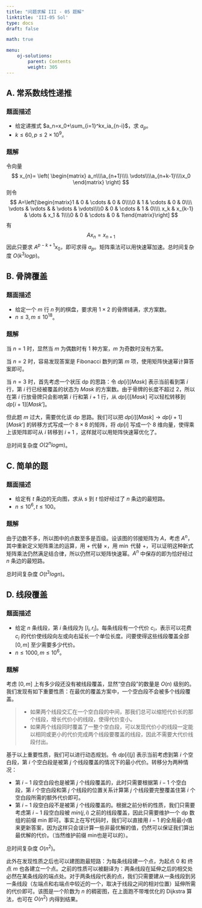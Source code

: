 ```yaml
---
title: "问题求解 III - 05 题解"
linktitle: 'III-05 Sol'
type: docs
draft: false

math: true

menu:
    oj-solutions:
        parent: Contents
        weight: 305
---
```


## A. 常系数线性递推

### 题面描述

* 给定递推式 $a_n=x_0+\sum_{i=1}^kx_ia_{n-i}$，求 $a_p$。
* $k\leq 60,p\leq 2\times 10^9$。

### 题解

令向量
$$
x_{n}=
\left(
\begin{matrix}
a_n\\\\a_{n+1}\\\\ \vdots\\\\a_{n+k-1}\\\\x_0
\end{matrix}
\right)
$$
则令
$$
A=\left[\begin{matrix}1 & 0 & \cdots & 0 & 0\\\\0 & 1 & \cdots & 0 & 0\\\\
\vdots & \vdots & & \vdots & \vdots\\\\0 & 0 & \cdots & 1 & 0\\\\
x_k & x_{k-1} & \dots & x_1 & 1\\\\0 & 0 & \cdots & 0 & 1\end{matrix}\right]
$$
有
$$
Ax_n=x_{n+1}
$$
因此只要求 $A^{p-k+1}x_0$，即可求得 $a_p$。矩阵乘法可以用快速幂加速。总时间复杂度 $O(k^3logp)$。

## B. 骨牌覆盖

### 题面描述

* 给定一个 $m$ 行 $n$ 列的棋盘，要求用 $1\times 2$ 的骨牌铺满，求方案数。
* $n\leq 3,m\leq 10^{18}$。

### 题解

当 $n=1$ 时，显然当 $m$ 为偶数时有 1 种方案，$m$ 为奇数时没有方案。

当 $n=2$ 时，容易发现答案是 Fibonacci 数列的第 $m$ 项，使用矩阵快速幂计算答案即可。

当 $n=3$ 时，首先考虑一个状压 dp 的思路：令 $dp[i][Mask]$ 表示当前看到第 $i$ 行，第 $i$ 行已经被覆盖的状态为 $Mask$ 的方案数。由于骨牌的长度不超过 2，所以在第 $i$ 行放骨牌只会影响第 $i$ 行和第 $i+1$ 行，从 $dp[i][Mask]$ 可以轻松转移到 $dp[i+1][Mask']$。

但此题 $m$ 过大，需要优化该 dp 思路。我们可以把 $dp[i][Mask]\rightarrow dp[i+1][Mask']$ 的转移方式写成一个 $8\times 8$ 的矩阵，将 $dp[i]$ 写成一个 $8$ 维向量，使得乘上该矩阵即可从 $i$ 转移到 $i+1$ ，这样就可以用矩阵快速幂优化了。

总时间复杂度 $O(2^nlogm)$。

## C. 简单的题

### 题面描述

* 给定有 $t$ 条边的无向图，求从 $s$ 到 $t$ 恰好经过了 $n$ 条边的最短路。
* $n\leq 10^6,t\leq 100$。

### 题解

由于边数不多，所以图中的点数至多是百级。设该图的邻接矩阵为 $A$，考虑 $A^n$，其中重新定义矩阵乘法的运算，用 $+$ 代替 $\times$，用 $\min$ 代替 $+$，可以证明这种新式矩阵乘法仍然满足结合律，所以仍然可以矩阵快速幂。$A^n$ 中保存的即为恰好经过 $n$ 条边的最短路。

总时间复杂度 $O(t^3logn)$。

## D. 线段覆盖

### 题面描述

* 给定 $n$ 条线段，第 $i$ 条线段为 $[l_i,r_i]$。每条线段有一个代价 $c_i$，表示可以花费 $c_i$ 的代价使线段向左或向右延长一个单位长度。问要使得这些线段覆盖全部 $[0,m]$ 至少需要多少代价。
* $n\leq 1000,m\leq 10^6$。

### 题解

考虑 $[0,m]$ 上有多少段还没有被线段覆盖，显然“空白段”的数量是 $O(n)$ 级别的。我们发现有如下重要性质：在最优的覆盖方案中，一个空白段不会被多个线段覆盖。

> * 如果两个线段交汇在一个空白段的中间，那我们总可以缩短代价长的那个线段，增长代价小的线段，使得代价变小。
> * 如果两个线段同时覆盖了一整个空白段，可以发现代价小的线段一定能以相同或更小的代价完成两个线段要覆盖的线段，因此不需要大代价线段付出。

基于以上重要性质，我们可以进行动态规划。令 $dp[i][j]$ 表示当前考虑到第 $i$ 个空白段，第 $i$ 个空白段是被第 $j$ 个线段覆盖的情况下的最小代价。转移分为两种情况：

* 第 $i-1$ 段空白段也是被第 $j$ 个线段覆盖的，此时只需要根据第 $i-1$ 个空白段，第 $i$ 个空白段和第 $j$ 个线段的位置关系计算第 $j$ 个线段要完整覆盖住第 $i$ 个空白段所需的额外代价即可。
* 第 $i-1$ 段空白段不是被第 $j$ 个线段覆盖的。根据之前分析的性质，我们只需要考虑第 $i-1$ 段空白段被 $min(j,i)$ 之前的线段覆盖，因此只需要维护一个 dp 数组的前缀 min 即可。事实上在写代码时，我们可以直接用 $i-1$ 的全局最小值来更新答案，因为这样只会误计算一些非最优解的值，仍然可以保证我们算出最优解的代价。（当然维护前缀 min也是可以的）。

总时间复杂度 $O(n^2)$。

此外在发现性质之后也可以建图跑最短路：为每条线段建一个点，为起点 0 和 终点 $m$ 也各建立一个点。之前的性质可以被翻译为：两条线段在延伸之后的相交处必然在某条线段的端点处。对于两条线段代表的点，我们只需要建从一条线段到另一条线段（左端点和右端点中较近的一个，取决于线段之间的相对位置）延伸所需的代价即可。该图是一个阶数为 $n$ 的稠密图，在上面跑不带堆优化的 Dijkstra 算法，也可在 $O(n^2)$ 内得到结果。





